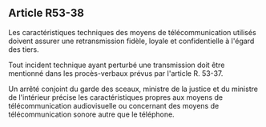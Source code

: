 Article R53-38
----
Les caractéristiques techniques des moyens de télécommunication utilisés doivent
assurer une retransmission fidèle, loyale et confidentielle à l'égard des tiers.

Tout incident technique ayant perturbé une transmission doit être mentionné dans
les procès-verbaux prévus par l'article R. 53-37.

Un arrêté conjoint du garde des sceaux, ministre de la justice et du ministre de
l'intérieur précise les caractéristiques propres aux moyens de télécommunication
audiovisuelle ou concernant des moyens de télécommunication sonore autre que le
téléphone.
